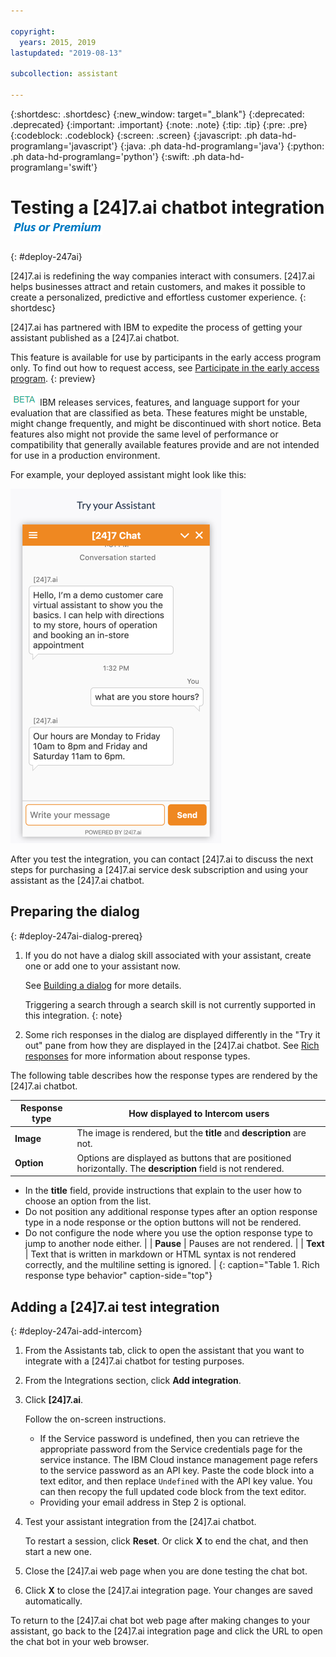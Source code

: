 ```yaml
---

copyright:
  years: 2015, 2019
lastupdated: "2019-08-13"

subcollection: assistant

---
```


{:shortdesc: .shortdesc}
{:new_window: target="_blank"}
{:deprecated: .deprecated}
{:important: .important}
{:note: .note}
{:tip: .tip}
{:pre: .pre}
{:codeblock: .codeblock}
{:screen: .screen}
{:javascript: .ph data-hd-programlang='javascript'}
{:java: .ph data-hd-programlang='java'}
{:python: .ph data-hd-programlang='python'}
{:swift: .ph data-hd-programlang='swift'}

# Testing a [24]7.ai chatbot integration ![Plus or Premium plan only](images/premium.png)
{: #deploy-247ai}

\[24\]7.ai is redefining the way companies interact with consumers. \[24\]7.ai helps businesses attract and retain customers, and makes it possible to create a personalized, predictive and effortless customer experience.
{: shortdesc}

\[24\]7.ai has partnered with IBM to expedite the process of getting your assistant published as a \[24\]7.ai chatbot.

<!--This test integration is available only to Plus or Premium plan users.
{: note}-->

This feature is available for use by participants in the early access program only. To find out how to request access, see [Participate in the early access program](/docs/services/assistant?topic=assistant-feedback#feedback-beta).
{: preview}

![Beta](images/beta.png) IBM releases services, features, and language support for your evaluation that are classified as beta. These features might be unstable, might change frequently, and might be discontinued with short notice. Beta features also might not provide the same level of performance or compatibility that generally available features provide and are not intended for use in a production environment.

For example, your deployed assistant might look like this:

![Shows an example 24/7 chat widget window with welcome text and responses from an assistant](images/247-chatbot.png)

After you test the integration, you can contact \[24\]7.ai to discuss the next steps for purchasing a \[24\]7.ai service desk subscription and using your assistant as the \[24\]7.ai chatbot.

## Preparing the dialog
{: #deploy-247ai-dialog-prereq}

1.  If you do not have a dialog skill associated with your assistant, create one or add one to your assistant now.

    See [Building a dialog](/docs/services/assistant?topic=assistant-dialog-build) for more details.

    Triggering a search through a search skill is not currently supported in this integration.
    {: note}

1.  Some rich responses in the dialog are displayed differently in the "Try it out" pane from how they are displayed in the \[24\]7.ai chatbot. See [Rich responses](/docs/services/assistant?topic=assistant-dialog-overview#dialog-overview-multimedia) for more information about response types.

The following table describes how the response types are rendered by the \[24\]7.ai chatbot.

| Response type | How displayed to Intercom users  |
|---------------|---------------------------|
| **Image** | The image is rendered, but the **title** and **description** are not. |
| **Option** | Options are displayed as buttons that are positioned horizontally. The **description** field is not rendered.
- In the **title** field, provide instructions that explain to the user how to choose an option from the list. 
- Do not position any additional response types after an option response type in a node response or the option buttons will not be rendered.
- Do not configure the node where you use the option response type to jump to another node either. |
| **Pause** | Pauses are not rendered. |
| **Text** | Text that is written in markdown or HTML syntax is not rendered correctly, and the multiline setting is ignored. |
{: caption="Table 1. Rich response type behavior" caption-side="top"}

## Adding a [24]7.ai test integration
{: #deploy-247ai-add-intercom}

1.  From the Assistants tab, click to open the assistant that you want to integrate with a \[24\]7.ai chatbot for testing purposes.

1.  From the Integrations section, click **Add integration**.

1.  Click **[24]7.ai**.

    Follow the on-screen instructions.

    - If the Service password is undefined, then you can retrieve the appropriate password from the Service credentials page for the service instance. The IBM Cloud instance management page refers to the service password as an API key. Paste the code block into a text editor, and then replace `Undefined` with the API key value. You can then recopy the full updated code block from the text editor.
    - Providing your email address in Step 2 is optional.

1.  Test your assistant integration from the \[24\]7.ai chatbot.

    To restart a session, click **Reset**. Or click **X** to end the chat, and then start a new one.

1.  Close the \[24\]7.ai web page when you are done testing the chat bot.

1.  Click **X** to close the \[24\]7.ai integration page. Your changes are saved automatically.

To return to the \[24\]7.ai chat bot web page after making changes to your assistant, go back to the \[24\]7.ai integration page and click the URL to open the chat bot in your web browser.
